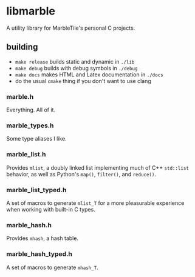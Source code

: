 
# libmarble

A utility library for MarbleTile's personal C projects.

## building

* `make release` builds static and dynamic in `./lib`
* `make debug` builds with debug symbols in `./debug`
* `make docs` makes HTML and Latex documentation in `./docs`
* do the usual `cmake` thing if you don't want to use clang

### marble.h

Everything. All of it.

### marble\_types.h

Some type aliases I like.

### marble\_list.h

Provides `mlist`, a doubly linked list implementing much of C++ `std::list` 
behavior, as well as Python's `map()`, `filter()`, and `reduce()`.

### marble\_list\_typed.h

A set of macros to generate `mlist_T` for a more pleasurable experience
when working with built-in C types.

### marble\_hash.h

Provides `mhash`, a hash table.

### marble\_hash\_typed.h

A set of macros to generate `mhash_T`.

